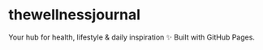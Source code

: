 # thewellnessjournal
Your hub for health, lifestyle &amp; daily inspiration ✨ Built with GitHub Pages.
